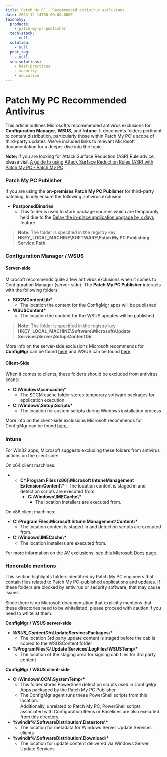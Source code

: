 ```yaml
---
title: Patch My PC - Recommended antivirus exclusions
date: 2023-12-14T00:00:00.000Z
taxonomy:
  products:
    - patch-my-pc-publisher
  tech-stack:
    - null
  solution:
    - null
  post_tag:
    - null
  sub-solutions:
    - best-practices
    - security
    - education
---
```


# Patch My PC Recommended Antivirus

This article outlines Microsoft's recommended antivirus exclusions for **Configuration Manager**, **WSUS**, and **Intune**. It documents folders pertinent to content distribution, particularly those within Patch My PC's scope of third-party updates. We've included links to relevant Microsoft documentation for a deeper dive into the topic.

**Note:** If you are looking for Attack Surface Reduction (ASR) Rule advice, please visit [A guide to using Attack Surface Reduction Rules (ASR) with Patch My PC - Patch My PC](https://patchmypc.com/kb/attack-surface-reduction-rules-patch-my-pc-guide/)

### Patch My PC Publisher

If you are using the **on-premises Patch My PC Publisher** for third-party patching, kindly ensure the following antivirus exclusion:

* **PostponedBinaries**
  * This folder is used to store package sources which are temporarily held due to the [Delay the in-place application upgrade by x days](../../base-install-update-options-explained/#delay-upgrade) feature

> **Note:** The  folder is specified in the registry key **HKEY\_LOCAL\_MACHINE\SOFTWARE\Patch My PC Publishing Service:Path**

### Configuration Manager / WSUS

#### Server-side

Microsoft recommends quite a few antivirus exclusions when it comes to Configuration Manager (server-side). The **Patch My PC Publisher** interacts with the following folders:

* **SCCMContentLib\***
  * The location the content for the ConfigMgr apps will be published
* **WSUSContent\***
  * The location the content for the WSUS updates will be published

> **Note:** The  folder is specified in the registry key **HKEY\_LOCAL\_MACHINE\Software\Microsoft\Update Services\Server\Setup:ContentDir**

More info on the server-side exclusions Microsoft recommends for **ConfigMgr** can be found [here](https://learn.microsoft.com/en-us/troubleshoot/mem/configmgr/endpoint-protection/recommended-antivirus-exclusions) and WSUS can be found [here](https://learn.microsoft.com/en-us/microsoft-365/security/defender-endpoint/configure-server-exclusions-microsoft-defender-antivirus?view=o365-worldwide#windows-server-update-services-exclusions).

#### Client-Side

When it comes to clients, these folders should be excluded from antivirus scans:

* **C:\Windows\ccmcache\\\***
  * The SCCM cache folder stores temporary software packages for application execution
* **C:**\\**Windows**\\**Setup**\\**Scripts\***
  * The location for custom scripts during Windows installation process

&#x20;More info on the client-side exclusions Microsoft recommends for ConfigMgr can be found [here.](https://learn.microsoft.com/en-us/troubleshoot/mem/configmgr/endpoint-protection/recommended-antivirus-exclusions#folder-exclusions-for-clients)

### Intune

For Win32 apps, Microsoft suggests excluding these folders from antivirus actions on the client side:

On x64 client machines:

*
  * **C:**\\**Program Files (x86)**\\**Microsoft IntuneManagement Extension**\\**Content**\\**\*** - The location content is staged in and detection scripts are executed from.
    * **C:**\\**Windows**\\**IMECache**\\**\***
      * The location installers are executed from.

On x86 client machines:

* **C:**\\**Program Files**\\**Microsoft Intune Management**\\**Content**\\**\***
  * The location content is staged in and detection scripts are executed from.
* **C:**\\**Windows**\\**IMECache**\\**\***
  * The location installers are executed from.

For more information on the AV exclusions, see [this Microsoft Docs page](https://learn.microsoft.com/en-us/mem/intune/protect/endpoint-protection-windows-10#attack-surface-reduction-exceptions).

### Honorable mentions

This section highlights folders identified by Patch My PC engineers that contain files related to Patch My PC-published applications and updates. If these folders are blocked by antivirus or security software, that may cause issues.

Since there is no Microsoft documentation that explicitly mentions that these directories need to be whitelisted, please proceed with caution if you need to whitelist them.

**ConfigMgr / WSUS server-side**

* _**WSUS\_ContentDir**_\\**UpdateServicesPackages**\\**\***
  * The location 3rd party update content is staged before the cab is copied to the WSUSContent folder
* **%ProgramFiles%**\\**Update Services**\\**LogFiles**\\**WSUSTemp**\\**\***
  * The location of the staging area for signing cab files for 3rd party content

**ConfigMgr / WSUS client-side**

* **C:**\\**Windows**\\**CCM**\\**SystemTemp**\\**\***
  * This folder stores PowerShell detection scripts used in ConfigMgr Apps packaged by the Patch My PC Publisher.
  * The ConfigMgr agent runs these PowerShell scripts from this location.\
    Additionally, unrelated to Patch My PC, PowerShell scripts associated with Configuration Items or Baselines are also executed from this directory.
* **%windir%**\\**SoftwareDistribution**\\**Datastore**\\**\***
  * The location for metadata for Windows Server Update Services clients
* **%windir%**\\**SoftwareDistribution**\\**Download**\\**\***
  * The location for update content delivered via Windows Server Update Services
